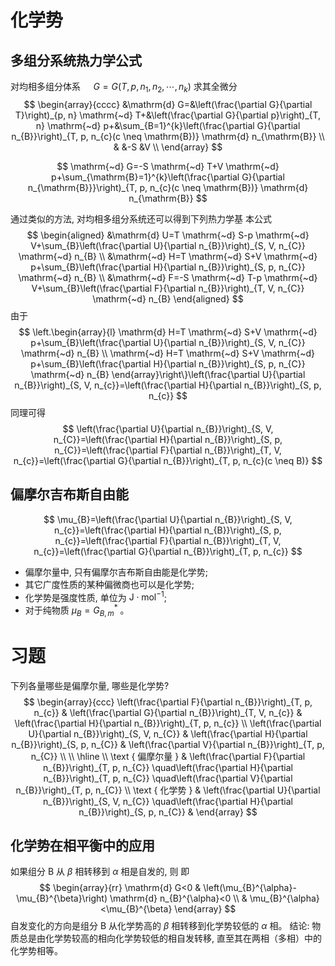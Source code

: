 # 化学势

## 多组分系统热力学公式

对均相多组分体系 $\quad G=G\left(T, p, n_{1}, n_{2}, \cdots, n_{k}\right)$ 求其全微分
$$
\begin{array}{cccc}
&\mathrm{d} G=&\left(\frac{\partial G}{\partial T}\right)_{p, n} \mathrm{~d} T+&\left(\frac{\partial G}{\partial p}\right)_{T, n} \mathrm{~d} p+&\sum_{B=1}^{k}\left(\frac{\partial G}{\partial n_{B}}\right)_{T, p, n_{c}(c \neq \mathrm{B})} \mathrm{d} n_{\mathrm{B}} \\
& &-S  &V \\
\end{array}
$$

$$
\mathrm{~d} G=-S \mathrm{~d} T+V \mathrm{~d} p+\sum_{\mathrm{B}=1}^{k}\left(\frac{\partial G}{\partial n_{\mathrm{B}}}\right)_{T, p, n_{c}(c \neq \mathrm{B})} \mathrm{d} n_{\mathrm{B}}
$$

通过类似的方法, 对均相多组分系统还可以得到下列热力学基 本公式
$$
\begin{aligned}
&\mathrm{d} U=T \mathrm{~d} S-p \mathrm{~d} V+\sum_{B}\left(\frac{\partial U}{\partial n_{B}}\right)_{S, V, n_{C}} \mathrm{~d} n_{B} \\
&\mathrm{~d} H=T \mathrm{~d} S+V \mathrm{~d} p+\sum_{B}\left(\frac{\partial H}{\partial n_{B}}\right)_{S, p, n_{C}} \mathrm{~d} n_{B} \\
&\mathrm{~d} F=-S \mathrm{~d} T-p \mathrm{~d} V+\sum_{B}\left(\frac{\partial F}{\partial n_{B}}\right)_{T, V, n_{C}} \mathrm{~d} n_{B}
\end{aligned}
$$
由于
$$
\left.\begin{array}{l}
\mathrm{d} H=T \mathrm{~d} S+V \mathrm{~d} p+\sum_{B}\left(\frac{\partial U}{\partial n_{B}}\right)_{S, V, n_{C}} \mathrm{~d} n_{B} \\
\mathrm{~d} H=T \mathrm{~d} S+V \mathrm{~d} p+\sum_{B}\left(\frac{\partial H}{\partial n_{B}}\right)_{S, p, n_{C}} \mathrm{~d} n_{B}
\end{array}\right\}\left(\frac{\partial U}{\partial n_{B}}\right)_{S, V, n_{c}}=\left(\frac{\partial H}{\partial n_{B}}\right)_{S, p, n_{c}}
$$
同理可得
$$
\left(\frac{\partial U}{\partial n_{B}}\right)_{S, V, n_{C}}=\left(\frac{\partial H}{\partial n_{B}}\right)_{S, p, n_{C}}=\left(\frac{\partial F}{\partial n_{B}}\right)_{T, V, n_{c}}=\left(\frac{\partial G}{\partial n_{B}}\right)_{T, p, n_{c}(c \neq B)}
$$

## 偏摩尔吉布斯自由能

$$
\mu_{B}=\left(\frac{\partial U}{\partial n_{B}}\right)_{S, V, n_{c}}=\left(\frac{\partial H}{\partial n_{B}}\right)_{S, p, n_{c}}=\left(\frac{\partial F}{\partial n_{B}}\right)_{T, V, n_{c}}=\left(\frac{\partial G}{\partial n_{B}}\right)_{T, p, n_{c}}
$$
+   偏摩尔量中, 只有偏摩尔吉布斯自由能是化学势; 
+   其它广度性质的某种偏微商也可以是化学势;
+   化学势是强度性质, 单位为 $\mathrm{J} \cdot \mathrm{mol}^{-1}$;
+   对于纯物质 $\mu_{B}=G_{B, m}^{*}$ 。

# 习题

下列各量哪些是偏摩尔量, 哪些是化学势?
$$
\begin{array}{ccc}
\left(\frac{\partial F}{\partial n_{B}}\right)_{T, p, n_{c}} & \left(\frac{\partial G}{\partial n_{B}}\right)_{T, V, n_{c}} & \left(\frac{\partial H}{\partial n_{B}}\right)_{T, p, n_{c}} \\
\left(\frac{\partial U}{\partial n_{B}}\right)_{S, V, n_{C}} & \left(\frac{\partial H}{\partial n_{B}}\right)_{S, p, n_{C}} & \left(\frac{\partial V}{\partial n_{B}}\right)_{T, p, n_{C}} \\
\\
\hline
\\
\text { 偏摩尔量 } & \left(\frac{\partial F}{\partial n_{B}}\right)_{T, p, n_{C}} \quad\left(\frac{\partial H}{\partial n_{B}}\right)_{T, p, n_{C}} \quad\left(\frac{\partial V}{\partial n_{B}}\right)_{T, p, n_{C}} \\
\text { 化学势 } & \left(\frac{\partial U}{\partial n_{B}}\right)_{S, V, n_{C}} \quad\left(\frac{\partial H}{\partial n_{B}}\right)_{S, p, n_{C}} &
\end{array}
$$

## 化学势在相平衡中的应用

如果组分 $\mathrm{B}$ 从 $\beta$ 相转移到 $\alpha$ 相是自发的, 则
即
$$
\begin{array}{rr}
\mathrm{d} G<0 & \left(\mu_{B}^{\alpha}-\mu_{B}^{\beta}\right) \mathrm{d} n_{B}^{\alpha}<0 \\
& \mu_{B}^{\alpha}<\mu_{B}^{\beta}
\end{array}
$$
自发变化的方向是组分 $\mathrm{B}$ 从化学势高的 $\beta$ 相转移到化学势较低的 $\alpha$ 相。
结论: 物质总是由化学势较高的相向化学势较低的相自发转移, 直至其在两相（多相）中的化学势相等。

